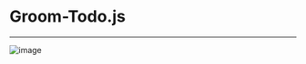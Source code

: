 # Groom-Todo.js
---

![image](https://github.com/GrayHound0801/Groom-Todo.js/assets/126382636/32841610-c58d-47af-bca4-767539f38ca6)
